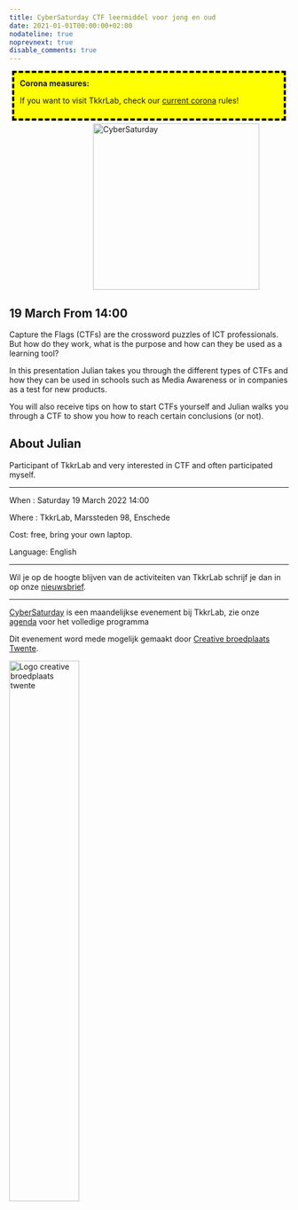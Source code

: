 ```yaml
---
title: CyberSaturday CTF leermiddel voor jong en oud
date: 2021-01-01T00:00:00+02:00
nodateline: true
noprevnext: true
disable_comments: true
---
```

<div style="background: yellow;margin: 5px;padding:10px;border: 4px dashed black;">
<strong>Corona measures:</strong><p>
If you want to visit TkkrLab, check our <a href="/corona">current corona</a> rules! 
</div>

<img alt="CyberSaturday" src="/images/cyber_saturday.png" width="300px" height="300px" style="margin: 0px 30%;">

## 19 March From 14:00 ##

Capture the Flags (CTFs) are the crossword puzzles of ICT professionals. But how do they work, what is the purpose and how can they be used as a learning tool?

In this presentation Julian takes you through the different types of CTFs and how they can be used in schools such as Media Awareness or in companies as a test for new products.

You will also receive tips on how to start CTFs yourself and Julian walks you through a CTF to show you how to reach certain conclusions (or not).

## About Julian
Participant of TkkrLab and very interested in CTF and often participated myself.

<hr>
When : Saturday 19 March 2022 14:00

Where : TkkrLab, Marssteden 98, Enschede

Cost: free, bring your own laptop.

Language: English

<hr>

Wil je op de hoogte blijven van de activiteiten van TkkrLab schrijf je dan in op onze [nieuwsbrief](http://eepurl.com/gLxrLD).

<hr>

[CyberSaturday](/cybersaturdays/cybersaturday/) is een maandelijkse evenement bij TkkrLab, zie onze [agenda](/agenda/) voor het volledige programma

Dit evenement word mede mogelijk gemaakt door [Creative broedplaats Twente](http://www.creatievebroedplaatsentwente.nl/).

<img width=50% src="/images/Logo-Creatieve-Broedplaatsen-Twente.jpg"  alt="Logo creative broedplaats twente">